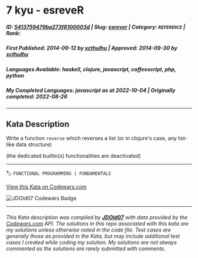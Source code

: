 # 7 kyu - esreveR

##### **ID**: [5413759479ba273f8100003d](https://www.codewars.com/kata/5413759479ba273f8100003d) | **Slug**: [esrever](https://www.codewars.com/kata/5413759479ba273f8100003d) | **Category**: `REFERENCE` | **Rank**: <span style="color:white">7 kyu</span>

##### **First Published**: 2014-09-12 ***by*** [xcthulhu](https://www.codewars.com/users/xcthulhu) | **Approved**: 2014-09-30 ***by*** [xcthulhu](https://www.codewars.com/users/xcthulhu)

##### **Languages Available**: haskell, clojure, javascript, coffeescript, php, python

##### **My Completed Languages**: javascript ***as at*** 2022-10-04 | **Originally completed**: 2022-08-26

---

## Kata Description


Write a function `reverse` which reverses a list (or in clojure's case, any list-like data structure)



(the dedicated builtin(s) functionalities are deactivated)

---


🏷 `FUNCTIONAL PROGRAMMING | FUNDAMENTALS`


[View this Kata on Codewars.com](https://www.codewars.com/kata/5413759479ba273f8100003d)

![](https://www.codewars.com/users/jdold07/badges/large "JDOld07 Codewars Badge")

---

###### *This Kata description was compiled by [**JDOld07**](https://tpstech.dev) with data provided by the [Codewars.com](https://www.codewars.com) API.  The solutions in this repo associated with this kata are my solutions unless otherwise noted in the code file.  Test cases are generally those as provided in the Kata, but may include additional test cases I created while coding my solution.  My solutions are not always commented as the solutions are rarely submitted with comments.*
